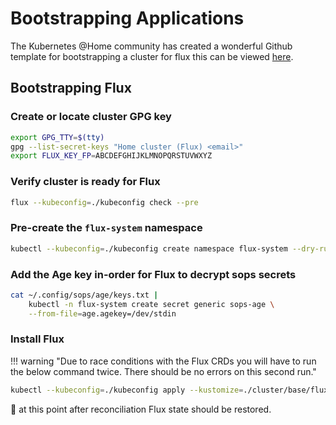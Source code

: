 # Bootstrapping Applications

The Kubernetes @Home community has created a wonderful Github template for bootstrapping a cluster for flux this can be viewed [here](https://github.com/k8s-at-home/template-cluster-k3s).

## Bootstrapping Flux

### Create or locate cluster GPG key

```sh
export GPG_TTY=$(tty)
gpg --list-secret-keys "Home cluster (Flux) <email>"
export FLUX_KEY_FP=ABCDEFGHIJKLMNOPQRSTUVWXYZ
```

### Verify cluster is ready for Flux

```sh
flux --kubeconfig=./kubeconfig check --pre
```

### Pre-create the `flux-system` namespace

```sh
kubectl --kubeconfig=./kubeconfig create namespace flux-system --dry-run=client -o yaml | kubectl --kubeconfig=./kubeconfig apply -f -
```

### Add the Age key in-order for Flux to decrypt sops secrets

```sh
cat ~/.config/sops/age/keys.txt |
    kubectl -n flux-system create secret generic sops-age \
    --from-file=age.agekey=/dev/stdin
```

### Install Flux

!!! warning "Due to race conditions with the Flux CRDs you will have to run the below command twice. There should be no errors on this second run."

```sh
kubectl --kubeconfig=./kubeconfig apply --kustomize=./cluster/base/flux-system
```

:tada: at this point after reconciliation Flux state should be restored.
